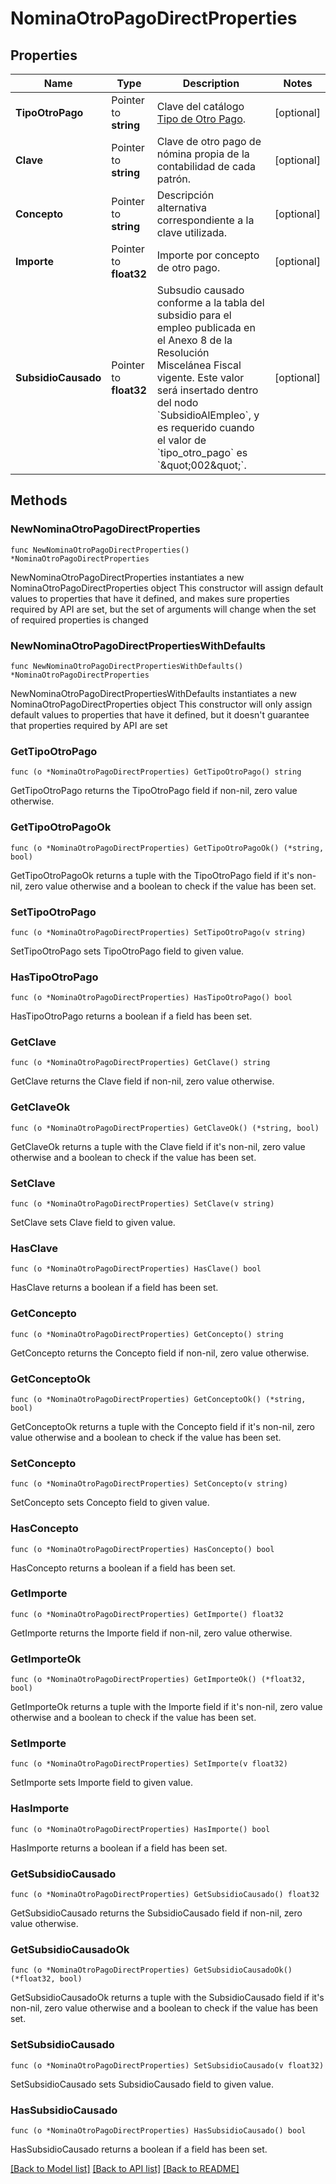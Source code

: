 # NominaOtroPagoDirectProperties

## Properties

Name | Type | Description | Notes
------------ | ------------- | ------------- | -------------
**TipoOtroPago** | Pointer to **string** | Clave del catálogo [Tipo de Otro Pago](#tipo-de-otro-pago). | [optional] 
**Clave** | Pointer to **string** | Clave de otro pago de nómina propia de la contabilidad de cada patrón. | [optional] 
**Concepto** | Pointer to **string** | Descripción alternativa correspondiente a la clave utilizada. | [optional] 
**Importe** | Pointer to **float32** | Importe por concepto de otro pago. | [optional] 
**SubsidioCausado** | Pointer to **float32** | Subsudio causado conforme a la tabla del subsidio para el empleo publicada en el Anexo 8 de la Resolución Miscelánea Fiscal vigente.  Este valor será insertado dentro del nodo &#x60;SubsidioAlEmpleo&#x60;, y es requerido cuando el valor de &#x60;tipo_otro_pago&#x60; es &#x60;\&quot;002\&quot;&#x60;.  | [optional] 

## Methods

### NewNominaOtroPagoDirectProperties

`func NewNominaOtroPagoDirectProperties() *NominaOtroPagoDirectProperties`

NewNominaOtroPagoDirectProperties instantiates a new NominaOtroPagoDirectProperties object
This constructor will assign default values to properties that have it defined,
and makes sure properties required by API are set, but the set of arguments
will change when the set of required properties is changed

### NewNominaOtroPagoDirectPropertiesWithDefaults

`func NewNominaOtroPagoDirectPropertiesWithDefaults() *NominaOtroPagoDirectProperties`

NewNominaOtroPagoDirectPropertiesWithDefaults instantiates a new NominaOtroPagoDirectProperties object
This constructor will only assign default values to properties that have it defined,
but it doesn't guarantee that properties required by API are set

### GetTipoOtroPago

`func (o *NominaOtroPagoDirectProperties) GetTipoOtroPago() string`

GetTipoOtroPago returns the TipoOtroPago field if non-nil, zero value otherwise.

### GetTipoOtroPagoOk

`func (o *NominaOtroPagoDirectProperties) GetTipoOtroPagoOk() (*string, bool)`

GetTipoOtroPagoOk returns a tuple with the TipoOtroPago field if it's non-nil, zero value otherwise
and a boolean to check if the value has been set.

### SetTipoOtroPago

`func (o *NominaOtroPagoDirectProperties) SetTipoOtroPago(v string)`

SetTipoOtroPago sets TipoOtroPago field to given value.

### HasTipoOtroPago

`func (o *NominaOtroPagoDirectProperties) HasTipoOtroPago() bool`

HasTipoOtroPago returns a boolean if a field has been set.

### GetClave

`func (o *NominaOtroPagoDirectProperties) GetClave() string`

GetClave returns the Clave field if non-nil, zero value otherwise.

### GetClaveOk

`func (o *NominaOtroPagoDirectProperties) GetClaveOk() (*string, bool)`

GetClaveOk returns a tuple with the Clave field if it's non-nil, zero value otherwise
and a boolean to check if the value has been set.

### SetClave

`func (o *NominaOtroPagoDirectProperties) SetClave(v string)`

SetClave sets Clave field to given value.

### HasClave

`func (o *NominaOtroPagoDirectProperties) HasClave() bool`

HasClave returns a boolean if a field has been set.

### GetConcepto

`func (o *NominaOtroPagoDirectProperties) GetConcepto() string`

GetConcepto returns the Concepto field if non-nil, zero value otherwise.

### GetConceptoOk

`func (o *NominaOtroPagoDirectProperties) GetConceptoOk() (*string, bool)`

GetConceptoOk returns a tuple with the Concepto field if it's non-nil, zero value otherwise
and a boolean to check if the value has been set.

### SetConcepto

`func (o *NominaOtroPagoDirectProperties) SetConcepto(v string)`

SetConcepto sets Concepto field to given value.

### HasConcepto

`func (o *NominaOtroPagoDirectProperties) HasConcepto() bool`

HasConcepto returns a boolean if a field has been set.

### GetImporte

`func (o *NominaOtroPagoDirectProperties) GetImporte() float32`

GetImporte returns the Importe field if non-nil, zero value otherwise.

### GetImporteOk

`func (o *NominaOtroPagoDirectProperties) GetImporteOk() (*float32, bool)`

GetImporteOk returns a tuple with the Importe field if it's non-nil, zero value otherwise
and a boolean to check if the value has been set.

### SetImporte

`func (o *NominaOtroPagoDirectProperties) SetImporte(v float32)`

SetImporte sets Importe field to given value.

### HasImporte

`func (o *NominaOtroPagoDirectProperties) HasImporte() bool`

HasImporte returns a boolean if a field has been set.

### GetSubsidioCausado

`func (o *NominaOtroPagoDirectProperties) GetSubsidioCausado() float32`

GetSubsidioCausado returns the SubsidioCausado field if non-nil, zero value otherwise.

### GetSubsidioCausadoOk

`func (o *NominaOtroPagoDirectProperties) GetSubsidioCausadoOk() (*float32, bool)`

GetSubsidioCausadoOk returns a tuple with the SubsidioCausado field if it's non-nil, zero value otherwise
and a boolean to check if the value has been set.

### SetSubsidioCausado

`func (o *NominaOtroPagoDirectProperties) SetSubsidioCausado(v float32)`

SetSubsidioCausado sets SubsidioCausado field to given value.

### HasSubsidioCausado

`func (o *NominaOtroPagoDirectProperties) HasSubsidioCausado() bool`

HasSubsidioCausado returns a boolean if a field has been set.


[[Back to Model list]](../README.md#documentation-for-models) [[Back to API list]](../README.md#documentation-for-api-endpoints) [[Back to README]](../README.md)


